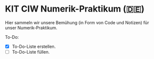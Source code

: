 # KIT CIW Numerik-Praktikum (🇩🇪)

Hier sammeln wir unsere Bemühung (in Form von Code und Notizen) für unser Numerik-Praktikum.

To-Do:
- [X] To-Do-Liste erstellen.
- [ ] To-Do-Liste füllen.
